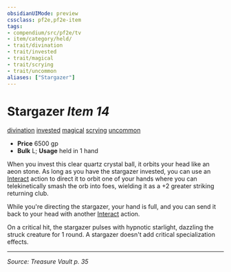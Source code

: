 ```yaml
---
obsidianUIMode: preview
cssclass: pf2e,pf2e-item
tags:
- compendium/src/pf2e/tv
- item/category/held/
- trait/divination
- trait/invested
- trait/magical
- trait/scrying
- trait/uncommon
aliases: ["Stargazer"]
---
```

# Stargazer *Item 14*  
[divination](divination.md "Divination School Trait")  [invested](invested.md "Invested Item Trait")  [magical](magical.md "Magical Item Trait")  [scrying](Reference/Rules/Traits/scrying.md "Scrying Effect Trait")  [uncommon](uncommon.md "Uncommon Rarity Trait")  

- **Price** 6500 gp
- **Bulk** L; **Usage** held in 1 hand

When you invest this clear quartz crystal ball, it orbits your head like an aeon stone. As long as you have the stargazer invested, you can use an [Interact](interact.md) action to direct it to orbit one of your hands where you can telekinetically smash the orb into foes, wielding it as a +2 greater striking returning club.

While you're directing the stargazer, your hand is full, and you can send it back to your head with another [Interact](interact.md) action.

On a critical hit, the stargazer pulses with hypnotic starlight, dazzling the struck creature for 1 round. A stargazer doesn't add critical specialization effects.


---
*Source: Treasure Vault p. 35*